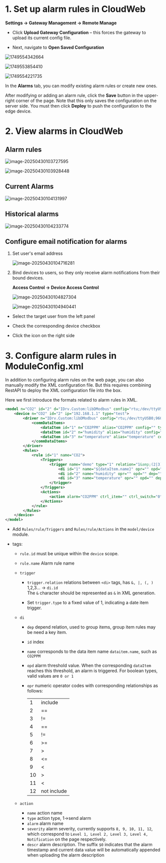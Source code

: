 # 1. Set up alarm rules in CloudWeb

  **Settings -> Gateway Management -> Remote Manage**

  - Click **Upload Gateway Configuration** – this forces the gateway to upload its current config file.

  - Next, navigate to **Open Saved Configuration**

   ![1749554342664](https://github.com/user-attachments/assets/3fd6541b-a297-4646-9da5-51ec29b68417)

![1749553854410](https://github.com/user-attachments/assets/2d07167d-e062-4c22-b77f-638a948783b1)



![1749554221735](https://github.com/user-attachments/assets/1d138624-6dde-4b87-a87c-7759d8d2b1e0)



In the **Alarms** tab, you can modify existing alarm rules or create new ones.

After modifying or adding an alarm rule, click the **Save** button in the upper-right corner of the page. Note that this only saves the configuration on the server side. You must then click **Deploy** to push the configuration to the edge device.




  # 2. View alarms in CloudWeb

  ## Alarm rules

  ![image-20250430103727595](https://github.com/user-attachments/assets/345cea9d-f473-4fa9-961c-e58267b6abcf)


  ![image-20250430103928448](https://github.com/user-attachments/assets/70110a37-17ae-4a40-b2d6-35c03bb789ee)


  ## Current Alarms

  ![image-20250430104131997](https://github.com/user-attachments/assets/a1c93161-b6bc-4300-99bf-825ad1f2ffcb)


  ## Historical alarms

  ![image-20250430104233774](https://github.com/user-attachments/assets/6b7e0a11-aada-4834-88c2-0f3185b053ec)



  ## Configure email notification for alarms

  1. Set user's email address

     ![image-20250430104716281](https://github.com/user-attachments/assets/113fcb0f-0ca1-437f-a040-adecc0fd5e1f)


  2. Bind devices to users, so they only receive alarm notifications from their bound devices.

     **Access Control -> Device Access Control**

     ![image-20250430104827304](https://github.com/user-attachments/assets/4f21708c-5d92-4aea-a065-58c19bb94a91)

      ![image-20250430104940441](https://github.com/user-attachments/assets/6c020a43-1656-4a2b-be06-915c7dc09b64)

 - Select the target user from the left panel

 - Check the corresponding device checkbox

 - Click the icon on the right side



# 3. Configure alarm rules in ModuleConfig.xml

In addition to configuring alarm rules on the web page, you can also manually modify the XML configuration file. But this requires combining RestAPI to deploy the XML configuration file into the box.

Here we first introduce the formats related to alarm rules in XML.

```xml
<model n="CO2" id="2" d="IDrv.Custom:libDModbus" config="rtu;/dev/ttyUSB0;9600;None;8;1;STANDARD;2000;100;20" devicedriver="Modbus-RTU">
    <device n="CO2" id="2" ip="192.168.1.1" type="test">
        <driver n="IDrv.Custom:libDModbus" config="rtu;/dev/ttyUSB0;9600;None;8;1;STANDARD;2000;100;20" id="1">
            <commDataItems>
                <dataItem id="1" n="CO2PPM" alias="CO2PPM" config="" type="a" rw="0" freq="10000" report="1"/>
                <dataItem id="2" n="humidity" alias="humidity" config="" type="a" rw="0" freq="10000" report="1"/>
                <dataItem id="3" n="temperature" alias="temperature" config="" type="a" rw="0" freq="10000" report="1"/>
            </commDataItems>
        </driver>
        <Rules>
            <rule id="1" name="CO2">
                <Triggers>
                    <trigger name="demo" type="1" relation="1&amp;(2|3)" >
                        <di id="1" name="${dataItem.name}" opr="" opd="" dep="" />
                        <di id="2" name="humidity" opr="" opd="" dep="" />
                        <di id="3" name="temperature" opr="" opd="" dep="" />
                    </trigger>
                </Triggers>
                <Actions>
                    <action alarm="CO2PPM" ctrl_item="" ctrl_switch="0" ctrl_value="" descr="CO2PPM,$0" name="CO2PPM" severity="8" type="1"/>
                </Actions>
            </rule>
        </Rules>
    </device>
</model>
```

- Add `Rules/rule/Triggers` and `Rules/rule/Actions` in the `model/device` module.

- tags: 

  - `rule.id` must be unique within the `device` scope.

  - `rule.name` Alarm rule name

  - `trigger`

    - `trigger.relation` relations between `<di>` tags, has `&, |, (, )`  
      1,2,3... -> `di.id`  
      The `&` character should be represented as `&` in XML generation.  

    - Set `trigger.type` to a fixed value of 1, indicating a date item trigger.

  - `di` 

    - `dep` depend relation, used to group items,  group item rules may be need a key item.

    - `id` index

    - `name` corresponds to the data item name `dataitem.name`, such as `CO2PPM`

    - `opd` alarm threshold value. When the corresponding `dataItem` reaches this threshold, an alarm is triggered. For boolean types, valid values are `0 or 1`

    - `opr` numeric operator codes with corresponding relationships as follows:

      |      |             |
      | ---- | ----------- |
      | 1    | include     |
      | 2    | ==          |
      | 3    | !=          |
      | 4    | ==          |
      | 5    | !=          |
      | 6    | >=          |
      | 7    | >           |
      | 8    | <=          |
      | 9    | <           |
      | 10   | >           |
      | 11   | <           |
      | 12   | not include |

  - `action`

    - `name` action name
    - `type` action type, 1->send alarm
    - `alarm` alarm name
    - `severity` alarm severity, currently supports `8, 9, 10, 11, 12`, which correspond to `Level 1, Level 2, Level 3, Level 4, Notification` on the page respectively.
    - `descr` alarm description. The suffix `$0` indicates that the alarm timestamp and current data value will be automatically appended when uploading the alarm description

     
